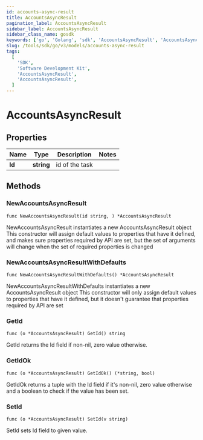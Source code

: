 ```yaml
---
id: accounts-async-result
title: AccountsAsyncResult
pagination_label: AccountsAsyncResult
sidebar_label: AccountsAsyncResult
sidebar_class_name: gosdk
keywords: ['go', 'Golang', 'sdk', 'AccountsAsyncResult', 'AccountsAsyncResult']
slug: /tools/sdk/go/v3/models/accounts-async-result
tags:
  [
    'SDK',
    'Software Development Kit',
    'AccountsAsyncResult',
    'AccountsAsyncResult',
  ]
---
```


# AccountsAsyncResult

## Properties

| Name   | Type       | Description    | Notes |
| ------ | ---------- | -------------- | ----- |
| **Id** | **string** | id of the task |

## Methods

### NewAccountsAsyncResult

`func NewAccountsAsyncResult(id string, ) *AccountsAsyncResult`

NewAccountsAsyncResult instantiates a new AccountsAsyncResult object This constructor will assign default values to properties that have it defined, and makes sure properties required by API are set, but the set of arguments will change when the set of required properties is changed

### NewAccountsAsyncResultWithDefaults

`func NewAccountsAsyncResultWithDefaults() *AccountsAsyncResult`

NewAccountsAsyncResultWithDefaults instantiates a new AccountsAsyncResult object This constructor will only assign default values to properties that have it defined, but it doesn't guarantee that properties required by API are set

### GetId

`func (o *AccountsAsyncResult) GetId() string`

GetId returns the Id field if non-nil, zero value otherwise.

### GetIdOk

`func (o *AccountsAsyncResult) GetIdOk() (*string, bool)`

GetIdOk returns a tuple with the Id field if it's non-nil, zero value otherwise and a boolean to check if the value has been set.

### SetId

`func (o *AccountsAsyncResult) SetId(v string)`

SetId sets Id field to given value.
